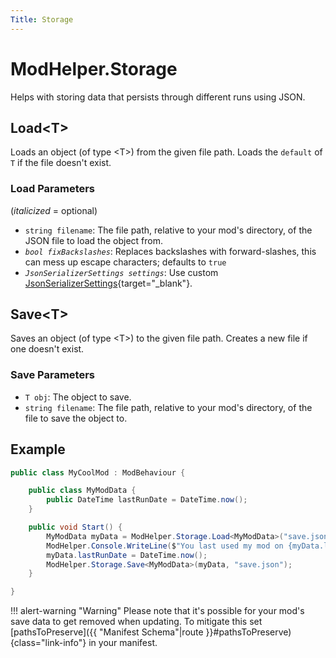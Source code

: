 ```yaml
---
Title: Storage
---
```


# ModHelper.Storage

Helps with storing data that persists through different runs using JSON.

## Load&lt;T&gt;

Loads an object (of type &lt;T&gt;) from the given file path. Loads the `default` of `T` if the file doesn't exist.

### Load Parameters

(*italicized* = optional)

- `string filename`: The file path, relative to your mod's directory, of the JSON file to load the object from.
- *`bool fixBackslashes`*: Replaces backslashes with forward-slashes, this can mess up escape characters; defaults to `true`
- *`JsonSerializerSettings settings`*: Use custom [JsonSerializerSettings](https://www.newtonsoft.com/json/help/html/T_Newtonsoft_Json_JsonSerializerSettings.htm){target="_blank"}.

## Save&lt;T&gt;

Saves an object (of type &lt;T&gt;) to the given file path. Creates a new file if one doesn't exist.

### Save Parameters

- `T obj`: The object to save.
- `string filename`: The file path, relative to your mod's directory, of the file to save the object to.

## Example

```csharp
public class MyCoolMod : ModBehaviour {

    public class MyModData {
        public DateTime lastRunDate = DateTime.now();
    }

    public void Start() {
        MyModData myData = ModHelper.Storage.Load<MyModData>("save.json") ?? new();
        ModHelper.Console.WriteLine($"You last used my mod on {myData.lastRunDate.ToShortDateString()}");
        myData.lastRunDate = DateTime.now();
        ModHelper.Storage.Save<MyModData>(myData, "save.json");
    }

}
```

!!! alert-warning "Warning"
    Please note that it's possible for your mod's save data to get removed when updating. To mitigate this set [pathsToPreserve]({{ "Manifest Schema"|route }}#pathsToPreserve){class="link-info"} in your manifest.
